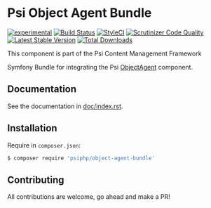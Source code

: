 # Psi Object Agent Bundle

[![experimental](http://badges.github.io/stability-badges/dist/experimental.svg)](http://github.com/badges/stability-badges)
[![Build Status](https://travis-ci.org/psiphp/object-agent-bundle.svg?branch=master)](https://travis-ci.org/psiphp/object-agent-bundle)
[![StyleCI](https://styleci.io/repos/73193226/shield)](https://styleci.io/repos/73193226)
[![Scrutinizer Code
Quality](https://scrutinizer-ci.com/g/psiphp/object-agent-bundle/badges/quality-score.png?b=master)](https://scrutinizer-ci.com/g/psiphp/object-agent-bundle/?branch=master)
[![Latest Stable Version](https://poser.pugx.org/psiphp/object-agent-bundle/version.png?format=plastic)](https://packagist.org/packages/psiphp/object-agent-bundle)
[![Total Downloads](https://poser.pugx.org/psiphp/object-agent-bundle/d/total.png?format=plastic)](https://packagist.org/packages/psiphp/object-agent-bundle)


This component is part of the Psi Content Management Framework

Symfony Bundle for integrating the Psi [ObjectAgent](https://github.com/psiphp/object-agent) component.

## Documentation

See the documentation in [doc/index.rst](https://github.com/psiphp/object-agent-bundle/blob/master/docs/index.rst).

## Installation

Require in `composer.json`:

```bash
$ composer require 'psiphp/object-agent-bundle'
```

## Contributing

All contributions are welcome, go ahead and make a PR!
